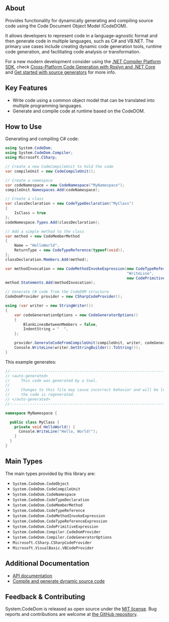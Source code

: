 ## About

<!-- A description of the package and where one can find more documentation -->

Provides functionality for dynamically generating and compiling source code using the Code Document Object Model (CodeDOM).

It allows developers to represent code in a language-agnostic format and then generate code in multiple languages, such as C# and VB.NET.
The primary use cases include creating dynamic code generation tools, runtime code generation, and facilitating code analysis or transformation.

For a new modern development consider using the [.NET Compiler Platform SDK](https://learn.microsoft.com/otnet/csharp/roslyn-sdk/), check [Cross-Platform Code Generation with Roslyn and .NET Core](https://learn.microsoft.com/archive/msdn-magazine/2017/may/net-core-cross-platform-code-generation-with-roslyn-and-net-core) and [Get started with source generators](https://learn.microsoft.com/dotnet/csharp/roslyn-sdk/source-generators-overview#get-started-with-source-generators) for more info.

## Key Features

<!-- The key features of this package -->

* Write code using a common object model that can be translated into multiple programming languages.
* Generate and compile code at runtime based on the CodeDOM.

## How to Use

<!-- A compelling example on how to use this package with code, as well as any specific guidelines for when to use the package -->

Generating and compiling C# code:

```csharp
using System.CodeDom;
using System.CodeDom.Compiler;
using Microsoft.CSharp;

// Create a new CodeCompileUnit to hold the code
var compileUnit = new CodeCompileUnit();

// Create a namespace
var codeNamespace = new CodeNamespace("MyNamespace");
compileUnit.Namespaces.Add(codeNamespace);

// Create a class
var classDeclaration = new CodeTypeDeclaration("MyClass")
{
    IsClass = true
};
codeNamespace.Types.Add(classDeclaration);

// Add a simple method to the class
var method = new CodeMemberMethod
{
    Name = "HelloWorld",
    ReturnType = new CodeTypeReference(typeof(void)),
};
classDeclaration.Members.Add(method);

var methodInvocation = new CodeMethodInvokeExpression(new CodeTypeReferenceExpression("Console"),
                                                      "WriteLine",
                                                      new CodePrimitiveExpression("Hello, World!"));
method.Statements.Add(methodInvocation);

// Generate C# code from the CodeDOM structure
CodeDomProvider provider = new CSharpCodeProvider();

using (var writer = new StringWriter())
{
    var codeGenereationOptions = new CodeGeneratorOptions()
    {
        BlankLinesBetweenMembers = false,
        IndentString = "  ",
    };

    provider.GenerateCodeFromCompileUnit(compileUnit, writer, codeGenereationOptions);
    Console.WriteLine(writer.GetStringBuilder().ToString());
}
```

This example generates:

```csharp
//------------------------------------------------------------------------------
// <auto-generated>
//     This code was generated by a tool.
//
//     Changes to this file may cause incorrect behavior and will be lost if
//     the code is regenerated.
// </auto-generated>
//------------------------------------------------------------------------------

namespace MyNamespace {

  public class MyClass {
    private void HelloWorld() {
      Console.WriteLine("Hello, World!");
    }
  }
}
```

## Main Types

<!-- The main types provided in this library -->

The main types provided by this library are:

* `System.CodeDom.CodeObject`
* `System.CodeDom.CodeCompileUnit`
* `System.CodeDom.CodeNamespace`
* `System.CodeDom.CodeTypeDeclaration`
* `System.CodeDom.CodeMemberMethod`
* `System.CodeDom.CodeTypeReference`
* `System.CodeDom.CodeMethodInvokeExpression`
* `System.CodeDom.CodeTypeReferenceExpression`
* `System.CodeDom.CodePrimitiveExpression`
* `System.CodeDom.Compiler.CodeDomProvider`
* `System.CodeDom.Compiler.CodeGeneratorOptions`
* `Microsoft.CSharp.CSharpCodeProvider`
* `Microsoft.VisualBasic.VBCodeProvider`

## Additional Documentation

<!-- Links to further documentation. Remove conceptual documentation if not available for the library. -->

* [API documentation](https://learn.microsoft.com/dotnet/api/system.codedom)
* [Compile and generate dynamic source code](https://learn.microsoft.com/dotnet/framework/reflection-and-codedom/dynamic-source-code-generation-and-compilation)

## Feedback & Contributing

<!-- How to provide feedback on this package and contribute to it -->

System.CodeDom is released as open source under the [MIT license](https://licenses.nuget.org/MIT).
Bug reports and contributions are welcome at [the GitHub repository](https://github.com/dotnet/runtime).
